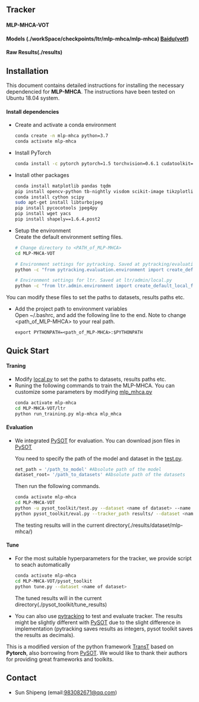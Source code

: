 ## Tracker
#### MLP-MHCA-VOT ####

#### Models (./workSpace/checkpoints/ltr/mlp-mhca/mlp-mhca) [Baidu(votf)](https://pan.baidu.com/s/1-ovUIAzDC5VpiJflldb9jQ) ####
#### Raw Results(./results) ####


## Installation
This document contains detailed instructions for installing the necessary dependencied for **MLP-MHCA**. The instructions 
have been tested on Ubuntu 18.04 system.

#### Install dependencies
* Create and activate a conda environment 
    ```bash
    conda create -n mlp-mhca python=3.7
    conda activate mlp-mhca
    ```  
* Install PyTorch
    ```bash
    conda install -c pytorch pytorch=1.5 torchvision=0.6.1 cudatoolkit=10.2
    ```  

* Install other packages
    ```bash
    conda install matplotlib pandas tqdm
    pip install opencv-python tb-nightly visdom scikit-image tikzplotlib gdown
    conda install cython scipy
    sudo apt-get install libturbojpeg
    pip install pycocotools jpeg4py
    pip install wget yacs
    pip install shapely==1.6.4.post2
    ```  
* Setup the environment                                                                                                 
Create the default environment setting files.

    ```bash
    # Change directory to <PATH_of_MLP-MHCA>
    cd MLP-MHCA-VOT
    
    # Environment settings for pytracking. Saved at pytracking/evaluation/local.py
    python -c "from pytracking.evaluation.environment import create_default_local_file; create_default_local_file()"
    
    # Environment settings for ltr. Saved at ltr/admin/local.py
    python -c "from ltr.admin.environment import create_default_local_file; create_default_local_file()"
    ```
You can modify these files to set the paths to datasets, results paths etc.
* Add the project path to environment variables  
Open ~/.bashrc, and add the following line to the end. Note to change <path_of_MLP-MHCA> to your real path.
    ```
    export PYTHONPATH=<path_of_MLP-MHCA>:$PYTHONPATH
    ```

## Quick Start
#### Traning
* Modify [local.py](ltr/admin/local.py) to set the paths to datasets, results paths etc.
* Runing the following commands to train the MLP-MHCA. You can customize some parameters by modifying [mlp_mhca.py](ltr/train_settings/mlp-mhca/mlp_mhca.py)
    ```bash
    conda activate mlp-mhca
    cd MLP-MHCA-VOT/ltr
    python run_training.py mlp-mhca mlp_mhca
    ```  

#### Evaluation

* We integrated [PySOT](https://github.com/STVIR/pysot) for evaluation. You can download json files in [PySOT](https://github.com/STVIR/pysot)
    
    You need to specify the path of the model and dataset in the [test.py](pysot_toolkit/test.py).
    ```python
    net_path = '/path_to_model' #Absolute path of the model
    dataset_root= '/path_to_datasets' #Absolute path of the datasets
    ```  
    Then run the following commands.
    ```bash
    conda activate mlp-mhca
    cd MLP-MHCA-VOT
    python -u pysot_toolkit/test.py --dataset <name of dataset> --name 'mlp-mhca' #test tracker 
    python pysot_toolkit/eval.py --tracker_path results/ --dataset <name of dataset> --num 1 --tracker_prefix 'mlp-mhca' #eval tracker
    ```  
    The testing results will in the current directory(./results/dataset/mlp-mhca/)
    

#### Tune

* For the most suitable hyperparameters for the tracker, we provide script to seach automatically
    ```bash
    conda activate mlp-mhca
    cd MLP-MHCA-VOT/pysot_toolkit
    python tune.py --dataset <name of dataset>
    ```  
    The tuned results will in the current directory(./pysot_toolkit/tune_results)


* You can also use [pytracking](pytracking) to test and evaluate tracker. 
The results might be slightly different with [PySOT](https://github.com/STVIR/pysot) due to the slight difference in implementation (pytracking saves results as integers, pysot toolkit saves the results as decimals).


This is a modified version of the python framework [TransT](https://github.com/chenxin-dlut/TransT) based on **Pytorch**, 
also borrowing from [PySOT](https://github.com/STVIR/pysot). 
We would like to thank their authors for providing great frameworks and toolkits.

## Contact
* Sun Shipeng (email:983082671@qq.com)
